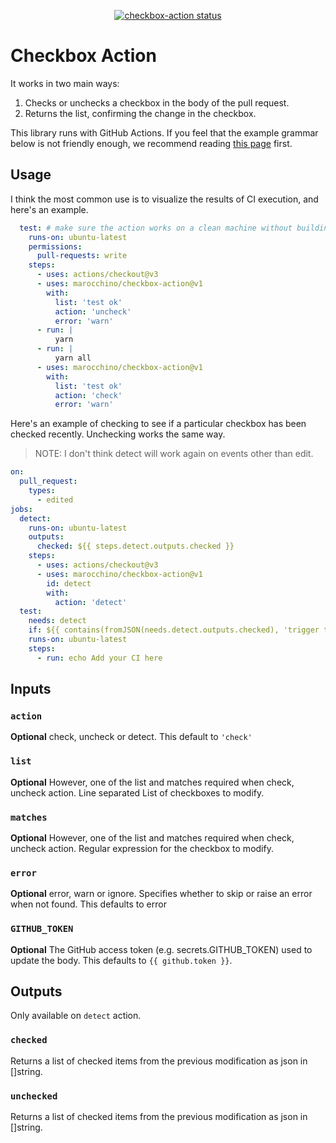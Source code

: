 <p align="center">
  <a href="https://github.com/marocchino/checkbox-action/actions"><img alt="checkbox-action status" src="https://github.com/actions/checkbox-action/workflows/build-test/badge.svg"></a>
</p>

# Checkbox Action

It works in two main ways:
1. Checks or unchecks a checkbox in the body of the pull request.
2. Returns the list, confirming the change in the checkbox.

This library runs with GitHub Actions. If you feel that the example grammar below is not friendly enough, we recommend reading [this page](https://docs.github.com/en/actions) first.

## Usage

I think the most common use is to visualize the results of CI execution, and here's an example.

```yaml
  test: # make sure the action works on a clean machine without building
    runs-on: ubuntu-latest
    permissions:
      pull-requests: write
    steps:
      - uses: actions/checkout@v3
      - uses: marocchino/checkbox-action@v1
        with:
          list: 'test ok'
          action: 'uncheck'
          error: 'warn'
      - run: |
          yarn
      - run: |
          yarn all
      - uses: marocchino/checkbox-action@v1
        with:
          list: 'test ok'
          action: 'check'
          error: 'warn'
```

Here's an example of checking to see if a particular checkbox has been checked recently.
Unchecking works the same way.
> NOTE: I don't think detect will work again on events other than edit.

```yaml
on:
  pull_request:
    types:
      - edited
jobs:
  detect:
    runs-on: ubuntu-latest
    outputs:
      checked: ${{ steps.detect.outputs.checked }}
    steps:
      - uses: actions/checkout@v3
      - uses: marocchino/checkbox-action@v1
        id: detect
        with:
          action: 'detect'
  test:
    needs: detect
    if: ${{ contains(fromJSON(needs.detect.outputs.checked), 'trigger test') }}
    runs-on: ubuntu-latest
    steps:
      - run: echo Add your CI here
```

## Inputs

### `action`

**Optional** check, uncheck or detect. This default to `'check'`

### `list`

**Optional** However, one of the list and matches required when check, uncheck
action.
Line separated List of checkboxes to modify.

### `matches`

**Optional** However, one of the list and matches required when check, uncheck
action.
Regular expression for the checkbox to modify.

### `error`

**Optional** error, warn or ignore. Specifies whether to skip or raise an error when not found. This defaults to error

### `GITHUB_TOKEN`

**Optional** The GitHub access token (e.g. secrets.GITHUB_TOKEN) used to update the body. This defaults to `{{ github.token }}`.

## Outputs

Only available on `detect` action.

### `checked`

Returns a list of checked items from the previous modification as json in []string.

### `unchecked`

Returns a list of checked items from the previous modification as json in []string.
